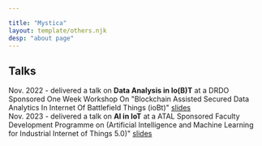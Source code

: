 ```yaml
---

title: "Mystica"
layout: template/others.njk
desp: "about page"
---
```


## Talks

<div class="talk">
Nov. 2022 - delivered a talk on <b>Data Analysis in Io(B)T</b> at a DRDO Sponsored One Week Workshop On "Blockchain Assisted Secured Data Analytics In Internet Of Battlefield Things (ioBt)"
<a href="/assets/files/iobt.pdf" class="ahrefmd">slides</a>
</div>

<div class="talk">
Nov. 2023 - delivered a talk on <b>AI in IoT</b> at a ATAL Sponsored Faculty Development Programme on (Artificial Intelligence and Machine Learning for Industrial Internet of Things 5.0)"
<a href="/assets/files/llm.pdf" class="ahrefmd">slides</a>
</div>
